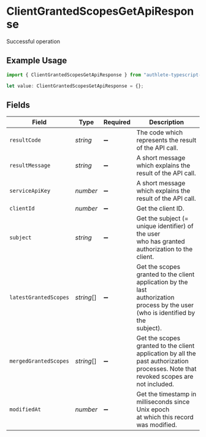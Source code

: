 # ClientGrantedScopesGetApiResponse

Successful operation

## Example Usage

```typescript
import { ClientGrantedScopesGetApiResponse } from "authlete-typescript-sdk/models/operations";

let value: ClientGrantedScopesGetApiResponse = {};
```

## Fields

| Field                                                                                                                                 | Type                                                                                                                                  | Required                                                                                                                              | Description                                                                                                                           |
| ------------------------------------------------------------------------------------------------------------------------------------- | ------------------------------------------------------------------------------------------------------------------------------------- | ------------------------------------------------------------------------------------------------------------------------------------- | ------------------------------------------------------------------------------------------------------------------------------------- |
| `resultCode`                                                                                                                          | *string*                                                                                                                              | :heavy_minus_sign:                                                                                                                    | The code which represents the result of the API call.                                                                                 |
| `resultMessage`                                                                                                                       | *string*                                                                                                                              | :heavy_minus_sign:                                                                                                                    | A short message which explains the result of the API call.                                                                            |
| `serviceApiKey`                                                                                                                       | *number*                                                                                                                              | :heavy_minus_sign:                                                                                                                    | A short message which explains the result of the API call.                                                                            |
| `clientId`                                                                                                                            | *number*                                                                                                                              | :heavy_minus_sign:                                                                                                                    | Get the client ID.                                                                                                                    |
| `subject`                                                                                                                             | *string*                                                                                                                              | :heavy_minus_sign:                                                                                                                    | Get the subject (= unique identifier) of the user<br/>who has granted authorization to the client.<br/>                               |
| `latestGrantedScopes`                                                                                                                 | *string*[]                                                                                                                            | :heavy_minus_sign:                                                                                                                    | Get the scopes granted to the client application by the last<br/>authorization process by the user (who is identified by the<br/>subject).<br/> |
| `mergedGrantedScopes`                                                                                                                 | *string*[]                                                                                                                            | :heavy_minus_sign:                                                                                                                    | Get the scopes granted to the client application by all the<br/>past authorization processes. Note that revoked scopes are<br/>not included.<br/> |
| `modifiedAt`                                                                                                                          | *number*                                                                                                                              | :heavy_minus_sign:                                                                                                                    | Get the timestamp in milliseconds since Unix epoch<br/>at which this record was modified.<br/>                                        |